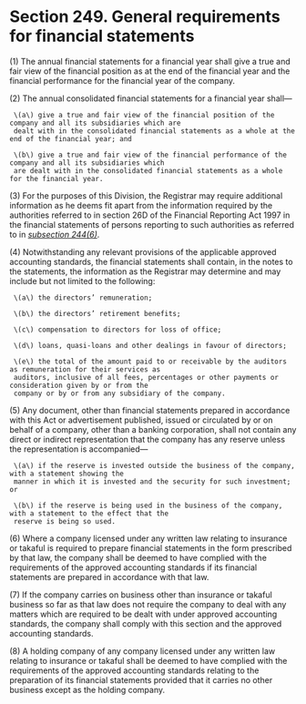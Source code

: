 # Section 249. General requirements for financial statements

\(1\) The annual financial statements for a financial year shall give a true and fair view of the financial position as at the end of the financial year and the financial performance for the financial year of the company.

\(2\) The annual consolidated financial statements for a financial year shall—

     \(a\) give a true and fair view of the financial position of the company and all its subsidiaries which are  
     dealt with in the consolidated financial statements as a whole at the end of the financial year; and

     \(b\) give a true and fair view of the financial performance of the company and all its subsidiaries which  
     are dealt with in the consolidated financial statements as a whole for the financial year.

\(3\) For the purposes of this Division, the Registrar may require additional information as he deems fit apart from the information required by the authorities referred to in section 26D of the Financial Reporting Act 1997 in the financial statements of persons reporting to such authorities as referred to in [_subsection 244\(6\)_](section-244.-compliance-with-approved-accounting-standards.md).

\(4\) Notwithstanding any relevant provisions of the applicable approved accounting standards, the financial statements shall contain, in the notes to the statements, the information as the Registrar may determine and may include but not limited to the following:

     \(a\) the directors’ remuneration;

     \(b\) the directors’ retirement benefits;

     \(c\) compensation to directors for loss of office;

     \(d\) loans, quasi-loans and other dealings in favour of directors;

     \(e\) the total of the amount paid to or receivable by the auditors as remuneration for their services as  
     auditors, inclusive of all fees, percentages or other payments or consideration given by or from the  
     company or by or from any subsidiary of the company.

\(5\) Any document, other than financial statements prepared in accordance with this Act or advertisement published, issued or circulated by or on behalf of a company, other than a banking corporation, shall not contain any direct or indirect representation that the company has any reserve unless the representation is accompanied—

     \(a\) if the reserve is invested outside the business of the company, with a statement showing the   
     manner in which it is invested and the security for such investment; or

     \(b\) if the reserve is being used in the business of the company, with a statement to the effect that the  
     reserve is being so used.

\(6\) Where a company licensed under any written law relating to insurance or takaful is required to prepare financial statements in the form prescribed by that law, the company shall be deemed to have complied with the requirements of the approved accounting standards if its financial statements are prepared in accordance with that law.

\(7\) If the company carries on business other than insurance or takaful business so far as that law does not require the company to deal with any matters which are required to be dealt with under approved accounting standards, the company shall comply with this section and the approved accounting standards.

\(8\) A holding company of any company licensed under any written law relating to insurance or takaful shall be deemed to have complied with the requirements of the approved accounting standards relating to the preparation of its financial statements provided that it carries no other business except as the holding company.

